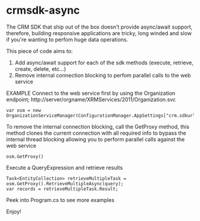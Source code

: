 # crmsdk-async
The CRM SDK that ship out of the box doesn't provide async/await support, therefore, building responsive applications are tricky, long winded and slow if you're wanting to perfom huge data operations.

This piece of code aims to:
  1. Add async/await support for each of the sdk methods (execute, retrieve, create, delete, etc...)
  2. Remove internal connection blocking to perfom parallel calls to the web service

EXAMPLE
  Connect to the web service first by using the Organization endpoint; http://server/orgname/XRMServices/2011/Organization.svc
  
    var osm = new OrganizationServiceManager(ConfigurationManager.AppSettings["crm.sdkurl.org"]);

  To remove the internal connection blocking, call the GetProxy method, this method clones the current connection with all required info to bypass the internal thread blocking allowing you to perform parallel calls against the web service
  
    osm.GetProxy()

  Execute a QueryExpression and retrieve results
  
    Task<EntityCollection> retrieveMultipleTask = osm.GetProxy().RetrieveMultipleAsync(query);
    var records = retrieveMultipleTask.Result;

Peek into Program.cs to see more examples

Enjoy!
